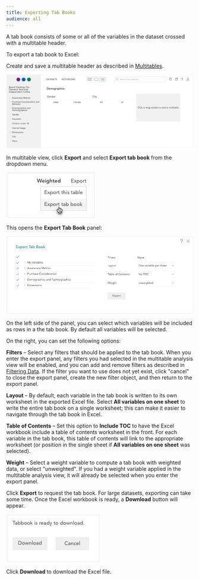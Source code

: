 ```yaml
---
title: Exporting Tab Books
audience: all
---
```


A tab book consists of some or all of the variables in the dataset crossed with a multitable header.

To export a tab book to Excel:

Create and save a multitable header as described in [Multitables](crunch_multitables.html).

![](images/MultitableDefinition.png)

In multitable view, click **Export** and select **Export tab book** from the dropdown menu.

![](images/MultitableDropdown.png)

This opens the **Export Tab Book** panel:

![](images/ExportTabBook.png)

On the left side of the panel, you can select which variables will be included as rows in a the tab book. By default all variables will be selected.

On the right, you can set the following options:

**Filters** – Select any filters that should be applied to the tab book. When you enter the export panel, any filters you had selected in the multitable analysis view will be enabled, and you can add and remove filters as described in [Filtering Data](crunch_filtering-data.html). If the filter you want to use does not yet exist, click "cancel" to close the export panel, create the new filter object, and then return to the export panel.

**Layout** – By default, each variable in the tab book is written to its own worksheet in the exported Excel file. Select **All variables on one sheet** to write the entire tab book on a single worksheet; this can make it easier to navigate through the tab book in Excel.

**Table of Contents** – Set this option to **Include TOC** to have the Excel workbook include a table of contents worksheet in the front. For each variable in the tab book, this table of contents will link to the appropriate worksheet (or position in the single sheet if **All variables on one sheet** was selected).

**Weight** – Select a weight variable to compute a tab book with weighted data, or select "unweighted". If you had a weight variable applied in the multitable analysis view, it will already be selected when you enter the export panel.

Click **Export** to request the tab book. For large datasets, exporting can take some time. Once the Excel workbook is ready, a **Download** button will appear. 

![](images/TabbookDownload.png)

Click **Download** to download the Excel file.
